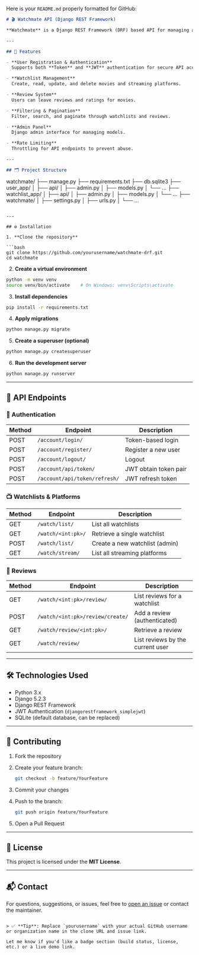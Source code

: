 Here is your `README.md` properly formatted for GitHub:

```markdown
# 🎬 Watchmate API (Django REST Framework)

**Watchmate** is a Django REST Framework (DRF) based API for managing and reviewing watchlists of movies and streaming platforms. It includes user authentication (JWT and token-based), user registration, and full CRUD functionality for watchlists, platforms, and reviews.

---

## 🚀 Features

- **User Registration & Authentication**  
  Supports both **Token** and **JWT** authentication for secure API access.

- **Watchlist Management**  
  Create, read, update, and delete movies and streaming platforms.

- **Review System**  
  Users can leave reviews and ratings for movies.

- **Filtering & Pagination**  
  Filter, search, and paginate through watchlists and reviews.

- **Admin Panel**  
  Django admin interface for managing models.

- **Rate Limiting**  
  Throttling for API endpoints to prevent abuse.

---

## 🗂 Project Structure

```

watchmate/
├── manage.py
├── requirements.txt
├── db.sqlite3
├── user\_app/
│   ├── api/
│   ├── admin.py
│   ├── models.py
│   └── ...
├── watchlist\_app/
│   ├── api/
│   ├── admin.py
│   ├── models.py
│   └── ...
├── watchmate/
│   ├── settings.py
│   ├── urls.py
│   └── ...

````

---

## ⚙️ Installation

1. **Clone the repository**

```bash
git clone https://github.com/yourusername/watchmate-drf.git
cd watchmate
````

2. **Create a virtual environment**

```bash
python -m venv venv
source venv/bin/activate    # On Windows: venv\Scripts\activate
```

3. **Install dependencies**

```bash
pip install -r requirements.txt
```

4. **Apply migrations**

```bash
python manage.py migrate
```

5. **Create a superuser (optional)**

```bash
python manage.py createsuperuser
```

6. **Run the development server**

```bash
python manage.py runserver
```

---

## 🔗 API Endpoints

### 🔐 Authentication

| Method | Endpoint                      | Description           |
| ------ | ----------------------------- | --------------------- |
| POST   | `/account/login/`             | Token-based login     |
| POST   | `/account/register/`          | Register a new user   |
| POST   | `/account/logout/`            | Logout                |
| POST   | `/account/api/token/`         | JWT obtain token pair |
| POST   | `/account/api/token/refresh/` | JWT refresh token     |

### 📺 Watchlists & Platforms

| Method | Endpoint           | Description                    |
| ------ | ------------------ | ------------------------------ |
| GET    | `/watch/list/`     | List all watchlists            |
| GET    | `/watch/<int:pk>/` | Retrieve a single watchlist    |
| POST   | `/watch/list/`     | Create a new watchlist (admin) |
| GET    | `/watch/stream/`   | List all streaming platforms   |

### 📝 Reviews

| Method | Endpoint                         | Description                      |
| ------ | -------------------------------- | -------------------------------- |
| GET    | `/watch/<int:pk>/review/`        | List reviews for a watchlist     |
| POST   | `/watch/<int:pk>/review/create/` | Add a review (authenticated)     |
| GET    | `/watch/review/<int:pk>/`        | Retrieve a review                |
| GET    | `/watch/review/`                 | List reviews by the current user |

---

## 🛠 Technologies Used

* Python 3.x
* Django 5.2.3
* Django REST Framework
* JWT Authentication (`djangorestframework_simplejwt`)
* SQLite (default database, can be replaced)

---

## 🤝 Contributing

1. Fork the repository
2. Create your feature branch:

   ```bash
   git checkout -b feature/YourFeature
   ```
3. Commit your changes
4. Push to the branch:

   ```bash
   git push origin feature/YourFeature
   ```
5. Open a Pull Request

---

## 📄 License

This project is licensed under the **MIT License**.

---

## 📬 Contact

For questions, suggestions, or issues, feel free to [open an issue](https://github.com/yourusername/watchmate-drf/issues) or contact the maintainer.

```

> ✅ **Tip**: Replace `yourusername` with your actual GitHub username or organization name in the clone URL and issue link.

Let me know if you'd like a badge section (build status, license, etc.) or a live demo link.
```
